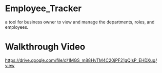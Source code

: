 # Employee_Tracker
a tool for business owner to view and manage the departments, roles, and employees.
# Walkthrough Video
https://drive.google.com/file/d/1MGS_m88HvTM4C20jPF21gQlsP_EHDXug/view